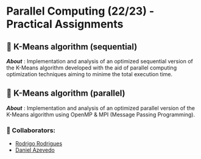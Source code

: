 # Parallel Computing (22/23) - Practical Assignments
## :pushpin: K-Means algorithm (sequential)
***About*** :  Implementation and analysis of an optimized sequential version of the K-Means algorithm
developed with the aid of parallel computing optimization techniques aiming to minime the total execution time.

## :pushpin: K-Means algorithm (parallel)
***About*** :  Implementation and analysis of an optimized parallel version of the K-Means algorithm using OpenMP & MPI (Message Passing Programming).



### :handshake: Collaborators:  
- [Rodrigo Rodrigues](https://github.com/webst2r)  
- [Daniel Azevedo](https://github.com/danieltazevedo)  
